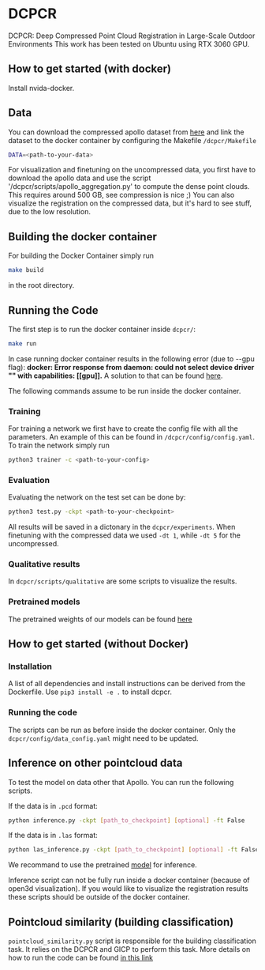 # DCPCR
DCPCR: Deep Compressed Point Cloud Registration in Large-Scale Outdoor Environments
This work has been tested on Ubuntu using RTX 3060 GPU.
## How to get started (with docker)

Install nvida-docker.

## Data

You can download the compressed apollo dataset from [here](https://www.ipb.uni-bonn.de/html/projects/dcpcr/apollo-compressed.zip) and link the dataset to the docker container by configuring the Makefile `/dcpcr/Makefile`

```sh
DATA=<path-to-your-data>
```

For visualization and finetuning on the uncompressed data, you first have to download the apollo data and use the script '/dcpcr/scripts/apollo_aggregation.py' to compute the dense point clouds. This requires around 500 GB, see compression is nice ;)
You can also visualize the registration on the compressed data, but it's hard to see stuff, due to the low resolution.

## Building the docker container

For building the Docker Container simply run

```sh
make build
```

in the root directory.

## Running the Code

The first step is to run the docker container inside `dcpcr/`:

```sh
make run
```
In case running docker container results in the following error (due to --gpu flag):
**docker: Error response from daemon: could not select device driver "" with capabilities: [[gpu]].**
A solution to that can be found [here](https://askubuntu.com/questions/1400476/docker-error-response-from-daemon-could-not-select-device-driver-with-capab).

The following commands assume to be run inside the docker container.

### Training

For training a network we first have to create the config file with all the parameters.
An example of this can be found in `/dcpcr/config/config.yaml`.
To train the network simply run

```sh
python3 trainer -c <path-to-your-config>
```

### Evaluation

Evaluating the network on the test set can be done by:

```sh
python3 test.py -ckpt <path-to-your-checkpoint>
```

All results will be saved in a dictonary in the `dcpcr/experiments`. When finetuning with the compressed data we used `-dt 1`, while `-dt 5` for the uncompressed.

### Qualitative results

In `dcpcr/scripts/qualitative` are some scripts to visualize the results.

### Pretrained models

The pretrained weights of our models can be found [here](https://www.ipb.uni-bonn.de/html/projects/dcpcr/model_paper.ckpt)

## How to get started (without Docker)

### Installation

A list of all dependencies and install instructions can be derived from the Dockerfile.
Use `pip3 install -e .` to install dcpcr.

### Running the code

The scripts can be run as before inside the docker container. Only the `dcpcr/config/data_config.yaml` might need to be updated.

## Inference on other pointcloud data

To test the model on data other that Apollo. You can run the following scripts.

If the data is in `.pcd` format:
```sh
python inference.py -ckpt [path_to_checkpoint] [optional] -ft False
```
If the data is in `.las` format:
```sh
python las_inference.py -ckpt [path_to_checkpoint] [optional] -ft False
```
We recommand to use the pretrained [model](https://www.ipb.uni-bonn.de/html/projects/dcpcr/model_paper.ckpt) for inference.

Inference script can not be fully run inside a docker container (because of open3d visualization). If you would like to visualize the registration results these scripts should be outside of the docker container.

## Pointcloud similarity (building classification)
`pointcloud_similarity.py` script is responsible for the building classification task. It relies on the DCPCR and GICP to perform this task. More details on how to run the code can be found [in this link](https://github.com/Symmetry-Dimensions-Inc/Registration_Neural_Network/tree/main/documentation)